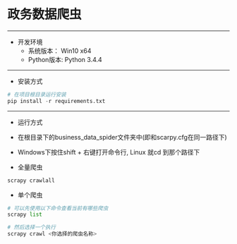 # 政务数据爬虫

---

* 开发环境
    * 系统版本： Win10 x64
    * Python版本: Python 3.4.4

---

* 安装方式

```Python
# 在项目根目录运行安装
pip install -r requirements.txt
```

---

* 运行方式

* 在根目录下的business_data_spider文件夹中(即和scarpy.cfg在同一路径下)
* Windows下按住shift + 右键打开命令行, Linux 就cd 到那个路径下
* 全量爬虫

```Python
scrapy crawlall
```

* 单个爬虫

```Python
# 可以先使用以下命令查看当前有哪些爬虫
scrapy list

# 然后选择一个执行
scrapy crawl <你选择的爬虫名称>

```